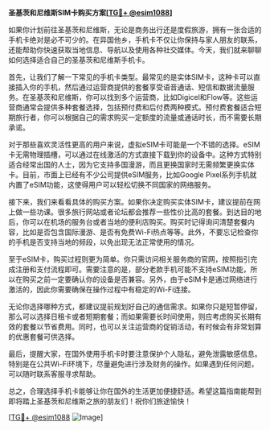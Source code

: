 **圣基茨和尼维斯SIM卡购买方案[[TG💪+ @esim1088](https://t.me/s/esim1088)]**

如果你计划前往圣基茨和尼维斯，无论是商务出行还是度假旅游，拥有一张合适的手机卡绝对是必不可少的。在异国他乡，手机卡不仅让你保持与家人朋友的联系，还能帮助你快速获取当地信息、导航以及使用各种社交媒体。今天，我们就来聊聊如何选择适合自己的圣基茨和尼维斯手机卡。

首先，让我们了解一下常见的手机卡类型。最常见的是实体SIM卡，这种卡可以直接插入你的手机，然后通过运营商提供的套餐享受语音通话、短信和数据流量服务。在圣基茨和尼维斯，你可以找到多个运营商，比如Digicel和Flow等。这些运营商通常会提供多种套餐选择，包括预付费和后付费两种模式。预付费套餐适合短期旅行者，你可以根据自己的需求购买一定额度的流量或通话时长，而不需要长期承诺。

对于那些喜欢灵活性更高的用户来说，虚拟eSIM卡可能是一个不错的选择。eSIM卡无需物理插槽，可以通过在线激活的方式直接下载到你的设备中。这种方式特别适合经常出国的人士，因为它支持多国漫游，而且更换国家时无需频繁更换实体卡。目前，市面上已经有不少公司提供eSIM服务，比如Google Pixel系列手机就内置了eSIM功能，这使得用户可以轻松切换不同国家的网络服务。

接下来，我们来看看具体的购买方案。如果你决定购买实体SIM卡，建议提前在网上做一些功课。很多旅行网站或者论坛都会推荐一些性价比高的套餐。到达目的地后，你可以在机场的服务台或者当地的便利店购买。购买时记得询问清楚套餐内容，比如是否包含国际漫游、是否有免费Wi-Fi热点等等。此外，不要忘记检查你的手机是否支持当地的频段，以免出现无法正常使用的情况。

至于eSIM卡，购买过程则更为简单。你只需访问相关服务商的官网，按照指引完成注册和支付流程即可。需要注意的是，部分老款手机可能不支持eSIM功能，所以在购买之前一定要确认你的设备是否兼容。另外，由于eSIM卡是通过网络进行激活的，因此你需要确保在操作过程中有稳定的Wi-Fi连接。

无论你选择哪种方式，都建议提前规划好自己的通信需求。如果你只是短暂停留，那么可以选择日租卡或者短期套餐；而如果需要长时间使用，则应考虑购买长期有效的套餐以节省费用。同时，也可以关注运营商的促销活动，有时候会有非常划算的优惠套餐可供选择。

最后，提醒大家，在国外使用手机卡时要注意保护个人隐私，避免泄露敏感信息。特别是在公共Wi-Fi环境下，尽量避免进行涉及财务的操作。如果遇到任何问题，可以随时联系客服寻求帮助。

总之，合理选择手机卡能够让你在国外的生活更加便捷舒适。希望这篇指南能帮到即将踏上圣基茨和尼维斯之旅的朋友们！祝你们旅途愉快！

[[TG💪+ @esim1088](https://t.me/s/esim1088) ![Image](https://i.postimg.cc/4NQfJmqS/Snipaste-2025-05-13-00-14-12.png)]